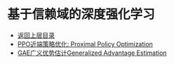 # 基于信赖域的深度强化学习

* [返回上层目录](../deep-reinforcement-learning.md)
* [PPO近端策略优化: Proximal Policy Optimization](ppo/proximal-policy-optimization.md)
* [GAE广义优势估计Generalized Advantage Estimation](gae/gae.md)

